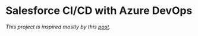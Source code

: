 # Salesforce CI/CD with Azure DevOps

*This project is inspired mostly by this [post](https://abhisheksubbu.github.io/salesforce-azure-devops/)*.
